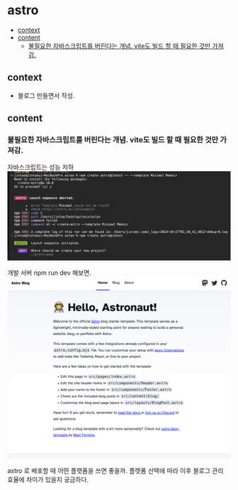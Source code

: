 # astro

<!-- toc -->

- [context](#context)
- [content](#content)
  - [불필요한 자바스크립트를 버린다는 개념. vite도 빌드 할 때 필요한 것만 가져감.](#%EB%B6%88%ED%95%84%EC%9A%94%ED%95%9C-%EC%9E%90%EB%B0%94%EC%8A%A4%ED%81%AC%EB%A6%BD%ED%8A%B8%EB%A5%BC-%EB%B2%84%EB%A6%B0%EB%8B%A4%EB%8A%94-%EA%B0%9C%EB%85%90-vite%EB%8F%84-%EB%B9%8C%EB%93%9C-%ED%95%A0-%EB%95%8C-%ED%95%84%EC%9A%94%ED%95%9C-%EA%B2%83%EB%A7%8C-%EA%B0%80%EC%A0%B8%EA%B0%90)

<!-- tocstop -->

## context

- 블로그 만들면서 작성.

## content

### 불필요한 자바스크립트를 버린다는 개념. vite도 빌드 할 때 필요한 것만 가져감.

자바스크립트는 성능 저하
![set-astro-1](/assets/set-astro-1.png)

개발 서버 npm run dev 해보면.
![astro-dev-server](/assets/astro-dev-server.png)

astro 로 배포할 때 어떤 플랫폼을 쓰면 좋을까. 플랫폼 선택에 따라 이후 블로그 관리 효율에 차이가 있을지 궁금하다.
